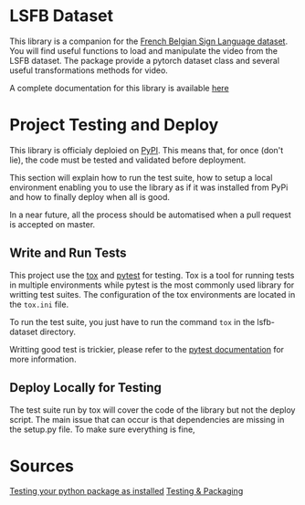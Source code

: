 # LSFB Dataset

This library is a companion for the [French Belgian Sign Language dataset](https://lsfb.info.unamur.be/). You will find useful functions to load and manipulate the video from the LSFB dataset. The package provide a pytorch dataset class and several useful transformations methods for video.

A complete documentation for this library is available [here](https://jefidev.github.io/lsfb-dataset/)

# Project Testing and Deploy

This library is officialy deploied on [PyPI](https://pypi.org/project/lsfb-dataset/). This means that, for once (don't lie), the code must be tested and validated before deployment.

This section will explain how to run the test suite, how to setup a local environment enabling you to use the library as if it was installed from PyPi and how to finally deploy when all is good.

In a near future, all the process should be automatised when a pull request is accepted on master.

## Write and Run Tests

This project use the [tox](https://tox.readthedocs.io/en/latest/) and [pytest](https://docs.pytest.org/en/latest/) for testing. Tox is a tool for running tests in multiple environments while pytest is the most commonly used library for writting test suites. The configuration of the tox environments are located in the `tox.ini` file.

To run the test suite, you just have to run the command `tox` in the lsfb-dataset directory.

Writting good test is trickier, please refer to the [pytest documentation](https://docs.pytest.org) for more information.

## Deploy Locally for Testing

The test suite run by tox will cover the code of the library but not the deploy script. The main issue that can occur is that dependencies are missing in the setup.py file. To make sure everything is fine, 

# Sources 

[Testing your python package as installed](https://blog.ganssle.io/articles/2019/08/test-as-installed.html)
[Testing & Packaging](https://hynek.me/articles/testing-packaging/)